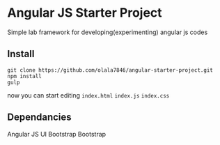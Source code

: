 # Angular JS Starter Project

Simple lab framework for developing(experimenting) angular js codes

## Install
```
git clone https://github.com/olala7846/angular-starter-project.git
npm install
gulp
```
now you can start editing `index.html` `index.js` `index.css`

## Dependancies
Angular JS
UI Bootstrap
Bootstrap